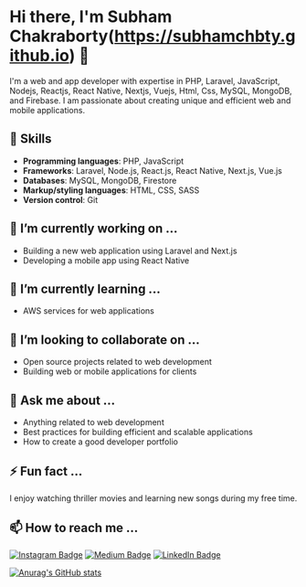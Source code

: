 # Hi there, I'm Subham Chakraborty(https://subhamchbty.github.io) 👋

I'm a web and app developer with expertise in PHP, Laravel, JavaScript, Nodejs, Reactjs, React Native, Nextjs, Vuejs, Html, Css, MySQL, MongoDB, and Firebase. I am passionate about creating unique and efficient web and mobile applications.

## 🚀 Skills

- **Programming languages**: PHP, JavaScript
- **Frameworks**: Laravel, Node.js, React.js, React Native, Next.js, Vue.js
- **Databases**: MySQL, MongoDB, Firestore
- **Markup/styling languages**: HTML, CSS, SASS
- **Version control**: Git

## 🔭 I’m currently working on ...

- Building a new web application using Laravel and Next.js
- Developing a mobile app using React Native

## 🌱 I’m currently learning ...

- AWS services for web applications

## 👯 I’m looking to collaborate on ...

- Open source projects related to web development
- Building web or mobile applications for clients

## 💬 Ask me about ...

- Anything related to web development
- Best practices for building efficient and scalable applications
- How to create a good developer portfolio

## ⚡ Fun fact ...

I enjoy watching thriller movies and learning new songs during my free time.

## 📫 How to reach me ...

[![Instagram Badge](https://img.shields.io/badge/-instagram-%23E4405F?style=flat-square&logo=instagram&logoColor=white&link=https://www.instagram.com/subhamcby/)](https://www.instagram.com/your_username/)
[![Medium Badge](https://img.shields.io/badge/-medium-%2312100E?style=flat-square&logo=medium&logoColor=white&link=https://medium.com/@subhamchbt)](https://medium.com/@your_username)
[![LinkedIn Badge](https://img.shields.io/badge/-linkedin-%230077B5?style=flat-square&logo=linkedin&logoColor=white&link=https://www.linkedin.com/in/subham-chakraborty-sc/)](https://www.linkedin.com/in/your_username/)

[![Anurag's GitHub stats](https://github-readme-stats.vercel.app/api?username=subhamchbty)](https://github.com/anuraghazra/github-readme-stats)
